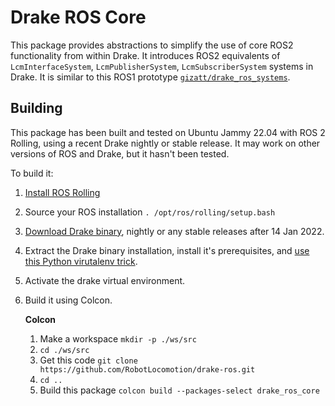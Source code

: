 # Drake ROS Core

This package provides abstractions to simplify the use of core ROS2 functionality from within Drake.
It introduces ROS2 equivalents of `LcmInterfaceSystem`, `LcmPublisherSystem`, `LcmSubscriberSystem` systems in Drake.
It is similar to this ROS1 prototype [`gizatt/drake_ros_systems`](https://github.com/gizatt/drake_ros_systems).

## Building

This package has been built and tested on Ubuntu Jammy 22.04 with ROS 2
Rolling, using a recent Drake nightly or stable release.
It may work on other versions of ROS and Drake, but it hasn't been tested.

To build it:

1. [Install ROS Rolling](https://index.ros.org/doc/ros2/Installation/Rolling/)
1. Source your ROS installation `. /opt/ros/rolling/setup.bash`
1. [Download Drake binary](https://drake.mit.edu/from_binary.html), nightly or any stable releases after 14 Jan 2022.
1. Extract the Drake binary installation, install it's prerequisites, and [use this Python virutalenv trick](https://drake.mit.edu/from_binary.html).
1. Activate the drake virtual environment.
1. Build it using Colcon.

    **Colcon**
    1. Make a workspace `mkdir -p ./ws/src`
    1. `cd ./ws/src`
    1. Get this code `git clone https://github.com/RobotLocomotion/drake-ros.git`
    1. `cd ..`
    1. Build this package `colcon build --packages-select drake_ros_core`
